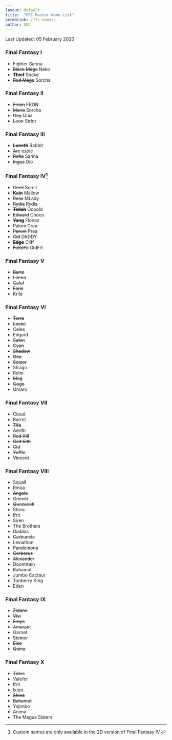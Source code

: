 ```yaml
---
layout: default
title:  "FFC Master Name List"
permalink: /ffc-names/
author: SDC
---
```


Last Updated: 05 February 2020

### Final Fantasy I
* ~~Fighter~~ Sarina
* ~~Black Mage~~ Neko
* **~~Thief~~** Snake
* ~~Red Mage~~ Sorcha

### Final Fantasy II
* ~~Firion~~ FRON
* ~~Maria~~ Sorcha
* ~~Guy~~ Quia
* ~~Leon~~ Stridr

### Final Fantasy III
* **~~Luneth~~** Rabbit
* ~~Arc~~ espie
* ~~Refia~~ Sarina
* ~~Ingus~~ Dio

### Final Fantasy IV[^1]
* ~~Cecil~~ Sorcil
* ~~**Kain**~~ Mallow
* ~~Rosa~~ MLady
* ~~Rydia~~ Rydia
* ~~**Tellah**~~ Oooold
* ~~Edward~~ Choco
* ~~**Yang**~~ Flonaz
* ~~Palom~~ Crea
* ~~Parom~~ Prea
* ~~Cid~~ DADDY
* ~~**Edge**~~ Cliff
* ~~FuSoYa~~ OldFrt

### Final Fantasy V
* ~~Bartz~~
* ~~Lenna~~
* ~~Galuf~~
* ~~Faris~~
* Krile 

### Final Fantasy VI
* ~~Terra~~
* ~~Locke~~
* Celes
* Edgard
* ~~Sabin~~
* ~~Cyan~~
* ~~Shadow~~
* ~~Gau~~
* ~~Setzer~~
* Strago
* Relm
* ~~Mog~~
* ~~Gogo~~
* Umaro

### Final Fantasy VII
* Cloud
* Barret
* ~~Tifa~~
* Aerith
* ~~Red XIII~~
* ~~Cait Sith~~
* ~~Cid~~
* ~~Yuffie~~
* ~~Vincent~~

### Final Fantasy VIII
* Squall
* Rinoa
* ~~Angelo~~
* Griever
* ~~Quezacotl~~
* Shiva
* Ifrit
* Siren
* The Brothers
* Diablos
* ~~Carbuncle~~
* Leviathan
* ~~Pandemona~~
* ~~Cerberus~~
* ~~Alexander~~
* Doomtrain
* Bahamut
* Jumbo Cactaur
* Tonberry King
* Eden

### Final Fantasy IX
* ~~Zidane~~
* ~~Vivi~~
* ~~Freya~~
* ~~Amarant~~
* Garnet
* ~~Steiner~~
* ~~Eiko~~
* ~~Quina~~

### Final Fantasy X
* ~~Tidus~~
* Valefor
* Ifrit
* Ixion
* ~~Shiva~~
* ~~Bahamut~~
* Yojimbo
* Anima
* The Magus Sisters

[^1]: Custom names are only available in the 2D version of Final Fantasy IV.